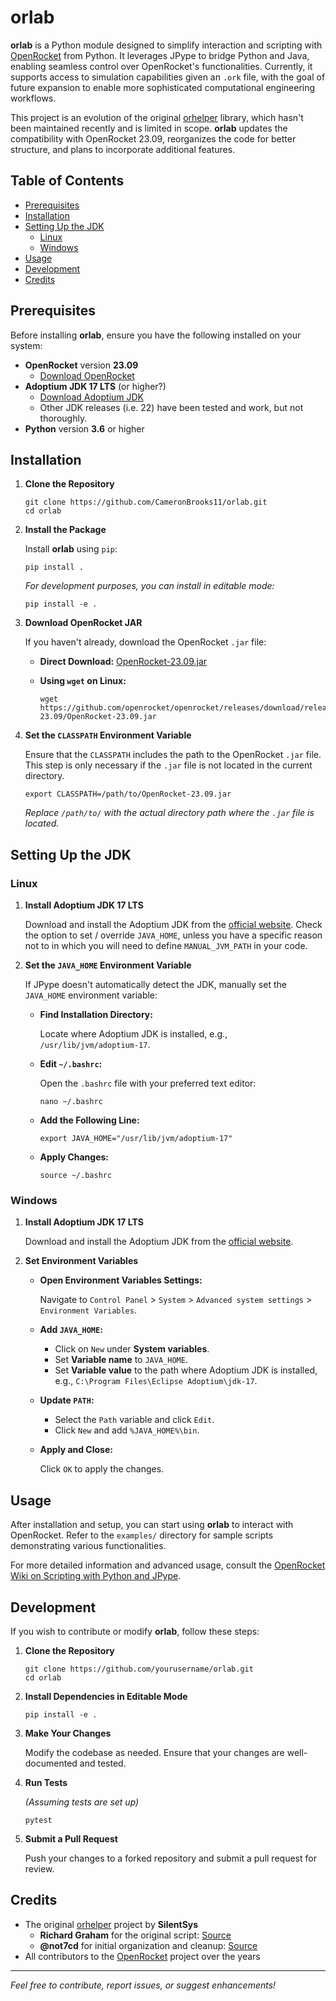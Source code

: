 # orlab

**orlab** is a Python module designed to simplify interaction and scripting with [OpenRocket](https://openrocket.info/) from Python. It leverages JPype to bridge Python and Java, enabling seamless control over OpenRocket's functionalities. Currently, it supports access to simulation capabilities given an `.ork` file, with the goal of future expansion to enable more sophisticated computational engineering workflows.

This project is an evolution of the original [orhelper](https://github.com/SilentSys/orhelper) library, which hasn't been maintained recently and is limited in scope. **orlab** updates the compatibility with OpenRocket 23.09, reorganizes the code for better structure, and plans to incorporate additional features.

## Table of Contents

- [Prerequisites](#prerequisites)
- [Installation](#installation)
- [Setting Up the JDK](#setting-up-the-jdk)
  - [Linux](#linux)
  - [Windows](#windows)
- [Usage](#usage)
- [Development](#development)
- [Credits](#credits)

## Prerequisites

Before installing **orlab**, ensure you have the following installed on your system:

- **OpenRocket** version **23.09**
  - [Download OpenRocket](https://github.com/openrocket/openrocket/releases/download/release-23.09/OpenRocket-23.09.jar)
- **Adoptium JDK 17 LTS** (or higher?)
  - [Download Adoptium JDK](https://adoptium.net/)
  - Other JDK releases (i.e. 22) have been tested and work, but not thoroughly.
- **Python** version **3.6** or higher

## Installation

1. **Clone the Repository**

   ```
   git clone https://github.com/CameronBrooks11/orlab.git
   cd orlab
   ```

2. **Install the Package**

   Install **orlab** using `pip`:

   ```
   pip install .
   ```

   *For development purposes, you can install in editable mode:*

   ```
   pip install -e .
   ```

3. **Download OpenRocket JAR**

   If you haven't already, download the OpenRocket `.jar` file:

   - **Direct Download:** [OpenRocket-23.09.jar](https://github.com/openrocket/openrocket/releases/download/release-23.09/OpenRocket-23.09.jar)

   - **Using `wget` on Linux:**

     ```
     wget https://github.com/openrocket/openrocket/releases/download/release-23.09/OpenRocket-23.09.jar
     ```

4. **Set the `CLASSPATH` Environment Variable**

   Ensure that the `CLASSPATH` includes the path to the OpenRocket `.jar` file. This step is only necessary if the `.jar` file is not located in the current directory.

   ```
   export CLASSPATH=/path/to/OpenRocket-23.09.jar
   ```

   *Replace `/path/to/` with the actual directory path where the `.jar` file is located.*

## Setting Up the JDK

### Linux

1. **Install Adoptium JDK 17 LTS**

   Download and install the Adoptium JDK from the [official website](https://adoptium.net/). Check the option to set / override `JAVA_HOME`, unless you have a specific reason not to in which you will need to define `MANUAL_JVM_PATH` in your code.

2. **Set the `JAVA_HOME` Environment Variable**

   If JPype doesn't automatically detect the JDK, manually set the `JAVA_HOME` environment variable:

   - **Find Installation Directory:**

     Locate where Adoptium JDK is installed, e.g., `/usr/lib/jvm/adoptium-17`.

   - **Edit `~/.bashrc`:**

     Open the `.bashrc` file with your preferred text editor:

     ```
     nano ~/.bashrc
     ```

   - **Add the Following Line:**

     ```
     export JAVA_HOME="/usr/lib/jvm/adoptium-17"
     ```

   - **Apply Changes:**

     ```
     source ~/.bashrc
     ```

### Windows

1. **Install Adoptium JDK 17 LTS**

   Download and install the Adoptium JDK from the [official website](https://adoptium.net/).

2. **Set Environment Variables**

   - **Open Environment Variables Settings:**

     Navigate to `Control Panel` > `System` > `Advanced system settings` > `Environment Variables`.

   - **Add `JAVA_HOME`:**

     - Click on `New` under **System variables**.
     - Set **Variable name** to `JAVA_HOME`.
     - Set **Variable value** to the path where Adoptium JDK is installed, e.g., `C:\Program Files\Eclipse Adoptium\jdk-17`.

   - **Update `PATH`:**

     - Select the `Path` variable and click `Edit`.
     - Click `New` and add `%JAVA_HOME%\bin`.

   - **Apply and Close:**

     Click `OK` to apply the changes.

## Usage

After installation and setup, you can start using **orlab** to interact with OpenRocket. Refer to the `examples/` directory for sample scripts demonstrating various functionalities.

For more detailed information and advanced usage, consult the [OpenRocket Wiki on Scripting with Python and JPype](https://github.com/openrocket/openrocket/wiki/Scripting-with-Python-and-JPype).

## Development

If you wish to contribute or modify **orlab**, follow these steps:

1. **Clone the Repository**

   ```
   git clone https://github.com/yourusername/orlab.git
   cd orlab
   ```

2. **Install Dependencies in Editable Mode**

   ```
   pip install -e .
   ```

3. **Make Your Changes**

   Modify the codebase as needed. Ensure that your changes are well-documented and tested.

4. **Run Tests**

   *(Assuming tests are set up)*

   ```
   pytest
   ```

5. **Submit a Pull Request**

   Push your changes to a forked repository and submit a pull request for review.

## Credits

- The original [orhelper](https://github.com/SilentSys/orhelper) project by **SilentSys**
   - **Richard Graham** for the original script: [Source](https://sourceforge.net/p/openrocket/mailman/openrocket-devel/thread/4F17AA0C.1040002@rdg.cc/)
   - **@not7cd** for initial organization and cleanup: [Source](https://github.com/not7cd/orhelper)
- All contributors to the [OpenRocket](https://openrocket.info/) project over the years

---

*Feel free to contribute, report issues, or suggest enhancements!*
